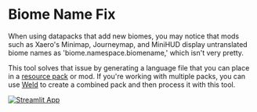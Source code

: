 # Biome Name Fix

When using datapacks that add new biomes, you may notice that mods such as Xaero's Minimap, Journeymap, and MiniHUD display untranslated biome names as 'biome.namespace.biomename,' which isn't very pretty.

This tool solves that issue by generating a language file that you can place in a [resource pack](https://minecraft.wiki/w/Resource_pack#Language) or mod. If you're working with multiple packs, you can use [Weld](https://weld.smithed.dev) to create a combined pack and then process it with this tool.

[![Streamlit App](https://static.streamlit.io/badges/streamlit_badge_black_white.svg)](https://biomenamefix.streamlit.app/)
